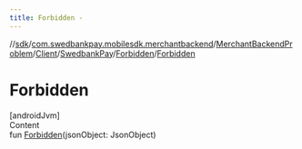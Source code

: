 ```yaml
---
title: Forbidden -
---
```

//[sdk](../../../../../../index)/[com.swedbankpay.mobilesdk.merchantbackend](../../../../index)/[MerchantBackendProblem](../../../index)/[Client](../../index)/[SwedbankPay](../index)/[Forbidden](index)/[Forbidden](-forbidden)



# Forbidden  
[androidJvm]  
Content  
fun [Forbidden](-forbidden)(jsonObject: JsonObject)  



